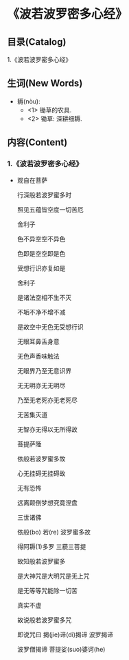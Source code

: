 # 《波若波罗密多心经》


## 目录(Catalog)
1.《波若波罗密多心经》


## 生词(New Words)
- 耨(nòu): 
    + <1> 锄草的农具.
    + <2> 锄草: 深耕细耨.


## 内容(Content)

### 1.《波若波罗密多心经》
- 观自在菩萨
 
  行深般若波罗蜜多时
 
  照见五蕴皆空度一切苦厄
 
  舍利子
 
  色不异空空不异色
 
  色即是空空即是色
 
  受想行识亦复如是
 
  舍利子
 
  是诸法空相不生不灭
 
  不垢不净不增不减
 
  是故空中无色无受想行识
 
  无眼耳鼻舌身意
 
  无色声香味触法
 
  无眼界乃至无意识界
 
  无无明亦无无明尽
 
  乃至无老死亦无老死尽
 
  无苦集灭道
 
  无智亦无得以无所得故
 
  菩提萨陲
 
  依般若波罗蜜多故
 
  心无挂碍无挂碍故
 
  无有恐怖
 
  远离颠倒梦想究竟涅盘
 
  三世诸佛
 
  依般(bo) 若(re) 波罗蜜多故
 
  得阿耨(1)多罗 三藐三菩提
 
  故知般若波罗蜜多
 
  是大神咒是大明咒是无上咒
 
  是无等等咒能除一切苦
 
  真实不虚
 
  故说般若波罗蜜多咒
 
  即说咒曰 揭(jie)谛(di)揭谛 波罗揭谛
 
  波罗僧揭谛 菩提娑(suo)婆诃(he)
